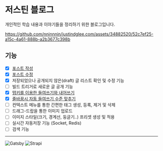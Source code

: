 # 저스틴 블로그

개인적인 학습 내용과 이야기들을 정리하기 위한 블로그입니다.

https://github.com/nninnnin/justindglee.com/assets/34882520/52c7ef25-a15c-4a61-888b-a2b3677c398b

## 기능
- [x] [포스트 작성](https://github.com/nninnnin/justindglee.com/pull/8)
- [x] [포스트 수정](https://github.com/nninnnin/justindglee.com/pull/3)
- [x] 저장되었으나 공개되지 않은(draft) 글 리스트 확인 및 수정 기능
- [ ] 빌드 트리거로 새로운 글 공개 기능
- [x] [탭키를 이용한 들여쓰기와 내어쓰기](https://github.com/nninnnin/justindglee.com/pull/5/files)
- [x] [줄바꿈시 자동 들여쓰기 수준 맞추기](https://github.com/nninnnin/justindglee.com/pull/9)
- [ ] 컨텍스트 메뉴를 통한 간편한 태그 생성, 등록, 제거 및 삭제
- [ ] 드래그-드랍을 통한 이미지 업로드
- [ ] 이미지 스타일(크기, 경계선, 둥글기..) 프리셋 생성 및 적용
- [ ] 실시간 자동저장 기능 (Socket, Redis)
- [ ] 검색 기능

---

![Gatsby](https://img.shields.io/badge/Gatsby-%23663399.svg?style=for-the-badge&logo=gatsby&logoColor=white)
![Strapi](https://img.shields.io/badge/strapi-%232E7EEA.svg?style=for-the-badge&logo=strapi&logoColor=white)
